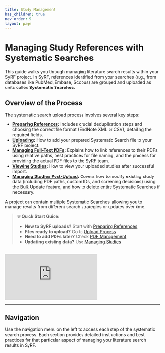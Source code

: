 ```yaml
---
title: Study Management
has_children: true
nav_order: 9
layout: page
---
```


# Managing Study References with Systematic Searches

This guide walks you through managing literature search results within your SyRF project. In SyRF, references identified from your searches (e.g., from databases like PubMed, Embase, Scopus) are grouped and uploaded as units called **Systematic Searches**.

## Overview of the Process

The systematic search upload process involves several key steps:

* **[Preparing References](prepare-references.html):** Includes crucial deduplication steps and choosing the correct file format (EndNote XML or CSV), detailing the required fields.
* **[Uploading](upload-search.html):** How to add your prepared Systematic Search file to your SyRF project.
* **[Managing Full-Text PDFs](manage-pdfs.html):** Explains how to link references to their PDFs using relative paths, best practices for file naming, and the process for providing the actual PDF files to the SyRF team.
* **[Viewing Studies](view-studies.html):** How to view your uploaded studies after successful import.
* **[Managing Studies Post-Upload](manage-studies.html):** Covers how to modify existing study data (including PDF paths, custom IDs, and screening decisions) using the Bulk Update feature, and how to delete entire Systematic Searches if necessary.

A project can contain multiple Systematic Searches, allowing you to manage results from different search strategies or updates over time.

> **💡 Quick Start Guide:**
> * **New to SyRF uploads?** Start with [Preparing References](prepare-references.html)
> * **Files ready to upload?** Go to [Upload Process](upload-search.html)
> * **Need to add PDFs later?** Check [PDF Management](manage-pdfs.html)
> * **Updating existing data?** Use [Managing Studies](manage-studies.html)

<br/>

<div class="youtube-wrapper">
    <iframe src="https://www.youtube.com/embed/e6blmlaPrNA?list=PLT9yacSnQZW85roKzVqoC11OiXm9pob-4"
            title="SyRF Guide: Uploading a Systematic Search"
            frameborder="0"
            allow="accelerometer; autoplay; clipboard-write; encrypted-media; gyroscope; picture-in-picture; web-share"
            allowfullscreen>
    </iframe>
</div>

---

## Navigation

Use the navigation menu on the left to access each step of the systematic search process. Each section provides detailed instructions and best practices for that particular aspect of managing your literature search results in SyRF.
